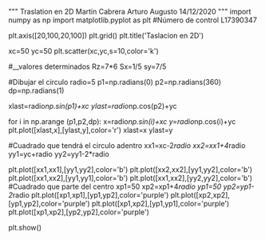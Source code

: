 """
Traslation en 2D
Martin Cabrera Arturo Augusto
14/12/2020
"""
import numpy as np
import matplotlib.pyplot as plt
#Número de control L17390347

plt.axis([20,100,20,100])
plt.grid()
plt.title('Taslacion en 2D')

xc=50
yc=50
plt.scatter(xc,yc,s=10,color='k')

#__valores determinados
Rz=7*6
Sx=1/5
sy=7/5

#Dibujar el circulo
radio=5
p1=np.radians(0)
p2=np.radians(360)
dp=np.radians(1)

xlast=radio*np.sin(p1)+xc
ylast=radio*np.cos(p2)+yc

for i in np.arange (p1,p2,dp):
    x=radio*np.sin(i)+xc
    y=radio*np.cos(i)+yc
    plt.plot([xlast,x],[ylast,y],color='r')
    xlast=x
    ylast=y

#Cuadrado que tendrá el circulo adentro
xx1=xc-2*radio
xx2=xx1+4*radio
yy1=yc+radio
yy2=yy1-2*radio

plt.plot([xx1,xx1],[yy1,yy2],color='b')
plt.plot([xx2,xx2],[yy1,yy2],color='b')
plt.plot([xx1,xx2],[yy1,yy1],color='b')
plt.plot([xx1,xx2],[yy2,yy2],color='b')
#Cuadrado que parte del centro
xp1=50
xp2=xp1+4*radio
yp1=50
yp2=yp1-2*radio
plt.plot([xp1,xp1],[yp1,yp2],color='purple')
plt.plot([xp2,xp2],[yp1,yp2],color='purple')
plt.plot([xp1,xp2],[yp1,yp1],color='purple')
plt.plot([xp1,xp2],[yp2,yp2],color='purple')

plt.show()
